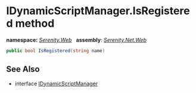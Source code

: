 # IDynamicScriptManager.IsRegistered method
**namespace:** *[Serenity.Web](../../README.md#serenity.web-namespace)*   **assembly**: *[Serenity.Net.Web](../../README.md)*

```csharp
public bool IsRegistered(string name)
```

## See Also

* interface [IDynamicScriptManager](../IDynamicScriptManager.md)